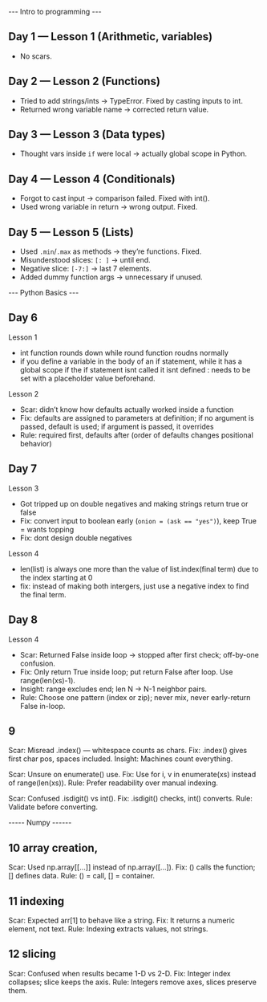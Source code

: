 

--- Intro to programming ---
## Day 1 — Lesson 1 (Arithmetic, variables)
- No scars.

## Day 2 — Lesson 2 (Functions)
- Tried to add strings/ints → TypeError. Fixed by casting inputs to int.
- Returned wrong variable name → corrected return value.

## Day 3 — Lesson 3 (Data types)
- Thought vars inside `if` were local → actually global scope in Python.

## Day 4 — Lesson 4 (Conditionals)
- Forgot to cast input → comparison failed. Fixed with int().
- Used wrong variable in return → wrong output. Fixed.

## Day 5 — Lesson 5 (Lists)
- Used `.min`/`.max` as methods → they’re functions. Fixed.
- Misunderstood slices: `[: ]` → until end.
- Negative slice: `[-7:]` → last 7 elements. 
- Added dummy function args → unnecessary if unused.

--- Python Basics ---

## Day 6 
Lesson 1 
- int function rounds down while round function roudns normally
- if you define a variable in the body of an if statement, while it has a global scope if the if statement isnt called it isnt defined : needs to be set with a placeholder value beforehand.

Lesson 2
- Scar: didn’t know how defaults actually worked inside a function
- Fix: defaults are assigned to parameters at definition; if no argument is passed, default is used; if argument is passed, it overrides
- Rule: required first, defaults after (order of defaults changes positional behavior)


## Day 7
Lesson 3
- Got tripped up on double negatives and making strings return true or false
- Fix: convert input to boolean early (`onion = (ask == "yes")`), keep True = wants topping
- Fix: dont design double negatives

Lesson 4
- len(list) is always one more than the value of list.index(final term) due to the index starting at 0
- fix: instead of making both intergers, just use a negative index to find the final term.

## Day 8 
Lesson 4
- Scar: Returned False inside loop → stopped after first check; off-by-one confusion.
- Fix: Only return True inside loop; put return False after loop. Use range(len(xs)-1).
- Insight: range excludes end; len N → N-1 neighbor pairs.
- Rule: Choose one pattern (index or zip); never mix, never early-return False in-loop.

## 9
Scar: Misread .index() — whitespace counts as chars.
Fix: .index() gives first char pos, spaces included.
Insight: Machines count everything.

Scar: Unsure on enumerate() use.
Fix: Use for i, v in enumerate(xs) instead of range(len(xs)).
Rule: Prefer readability over manual indexing.

Scar: Confused .isdigit() vs int().
Fix: .isdigit() checks, int() converts.
Rule: Validate before converting.

----- Numpy ------
 ## 10 array creation,
Scar: Used np.array[[...]] instead of np.array([...]).
Fix: () calls the function; [] defines data.
Rule: () = call, [] = container.

## 11 indexing 
Scar: Expected arr[1] to behave like a string.
Fix: It returns a numeric element, not text.
Rule: Indexing extracts values, not strings.
 
## 12 slicing
Scar: Confused when results became 1-D vs 2-D.
Fix: Integer index collapses; slice keeps the axis.
Rule: Integers remove axes, slices preserve them.


